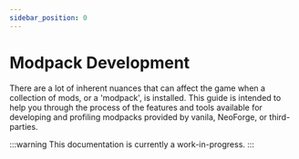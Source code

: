```yaml
---
sidebar_position: 0
---
```


# Modpack Development

There are a lot of inherent nuances that can affect the game when a collection of mods, or a 'modpack', is installed. This guide is intended to help you through the process of the features and tools available for developing and profiling modpacks provided by vanila, NeoForge, or third-parties.

:::warning
This documentation is currently a work-in-progress.
:::
